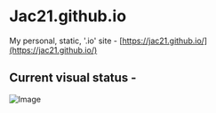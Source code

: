 # Jac21.github.io
My personal, static, '.io' site - [https://jac21.github.io/](https://jac21.github.io/)

Current visual status - 
------------------
![Image](http://i.imgur.com/z63MRih.png)
